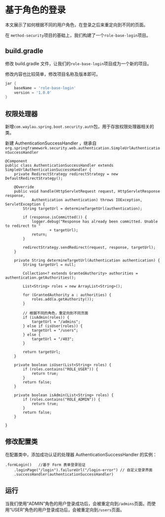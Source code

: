 # 基于角色的登录

本文展示了如何根据不同的用户角色，在登录之后来重定向到不同的页面。

在 `method-security`项目的基础上，我们构建了一个`role-base-login`项目。

## build.gradle
 
 修改 build.gradle 文件，让我们的`role-base-login`项目成为一个新的项目。

修改内容也比较简单，修改项目名称及版本即可。

```groovy
jar {
	baseName = 'role-base-login'
	version = '1.0.0'
}
```
 
## 权限处理器

新增`com.waylau.spring.boot.security.auth`包，用于存放权限处理器相关的类。

新建 AuthenticationSuccessHandler ，继承自 `org.springframework.security.web.authentication.SimpleUrlAuthenticationSuccessHandler`

```
@Component
public class AuthenticationSuccessHandler extends SimpleUrlAuthenticationSuccessHandler {
	private RedirectStrategy redirectStrategy = new DefaultRedirectStrategy();
	
	@Override
	public void handle(HttpServletRequest request, HttpServletResponse response,
			Authentication authentication) throws IOException, ServletException {
		String targetUrl = determineTargetUrl(authentication);

		if (response.isCommitted()) {
			logger.debug("Response has already been committed. Unable to redirect to "
					+ targetUrl);
			return;
		}

		redirectStrategy.sendRedirect(request, response, targetUrl);
	}
	
	private String determineTargetUrl(Authentication authentication) {
		String targetUrl = null;

		Collection<? extends GrantedAuthority> authorities = authentication.getAuthorities();

		List<String> roles = new ArrayList<String>();

		for (GrantedAuthority a : authorities) {
			roles.add(a.getAuthority());
		}

		// 根据不同的角色，重定向到不同页面
		if (isAdmin(roles)) {
			targetUrl = "/admins";
		} else if (isUser(roles)) {
			targetUrl = "/users";
		} else {
			targetUrl = "/403";
		}

		return targetUrl;
	}
	
	private boolean isUser(List<String> roles) {
		if (roles.contains("ROLE_USER")) {
			return true;
		}
		return false;
	}

	private boolean isAdmin(List<String> roles) {
		if (roles.contains("ROLE_ADMIN")) {
			return true;
		}
		return false;
	}
 
}
```

## 修改配置类

在配置类中，添加成功认证的处理器 AuthenticationSuccessHandler 的实例：

```
.formLogin()   //基于 Form 表单登录验证
	.loginPage("/login").failureUrl("/login-error") // 自定义登录界面
	.successHandler(authenticationSuccessHandler)
```

## 运行

当我们使用“ADMIN”角色的用户登录成功后，会被重定向到`/admins`页面。而使用“USER”角色的用户登录成功后，会被重定向到`/users`页面。